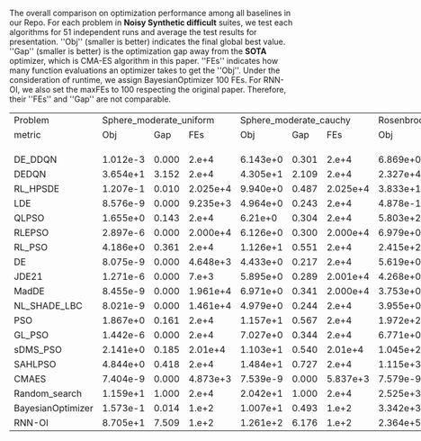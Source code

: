 The overall comparison on optimization performance among all baselines in our Repo. For each problem in **Noisy Synthetic difficult** suites, we test each algorithms for $51$ independent runs and average the test results for presentation. ''Obj'' (smaller is better) indicates the final global best value. ''Gap'' (smaller is better) is the optimization gap away from the **SOTA** optimizer, which is CMA-ES algorithm in this paper. ''FEs'' indicates how many function evaluations an optimizer takes to get the ''Obj''. Under the consideration of runtime, we assign BayesianOptimizer 100 FEs. For RNN-OI, we also set the maxFEs to 100 respecting the original paper. Therefore, their ''FEs'' and ''Gap'' are not comparable.
<body>
    <table style="width:3618pt"> <!--StartFragment--> 
 <colgroup>
  <col width="72" span="67" style="width:54pt"> 
 </colgroup>
 <tbody>
  <tr height="18"> 
   <td class="xl63">Problem</td> 
   <td colspan="3" class="xl63">Sphere_moderate_uniform</td> 
   <td colspan="3" class="xl63">Sphere_moderate_cauchy</td> 
   <td colspan="3" class="xl63">Rosenbrock_moderate_gauss</td> 
   <td colspan="3" class="xl63">Rosenbrock_moderate_cauchy</td> 
   <td colspan="3" class="xl63">Sphere_gauss</td> 
   <td colspan="3" class="xl63">Sphere_uniform</td> 
   <td colspan="3" class="xl63">Sphere_cauchy</td> 
   <td colspan="3" class="xl63">Rosenbrock_gauss</td> 
   <td colspan="3" class="xl63">Rosenbrock_uniform</td> 
   <td colspan="3" class="xl63">Rosenbrock_cauchy</td> 
   <td colspan="3" class="xl63">Step_Ellipsoidal_gauss</td> 
   <td colspan="3" class="xl63">Step_Ellipsoidal_uniform</td> 
   <td colspan="3" class="xl63">Ellipsoidal_cauchy</td> 
   <td colspan="3" class="xl63">Different_Powers_cauchy</td> 
   <td colspan="3" class="xl63">Schaffers_gauss</td> 
   <td colspan="3" class="xl63">Schaffers_uniform</td> 
   <td colspan="3" class="xl63">Schaffers_cauchy</td> 
   <td colspan="3" class="xl63">Composite_Grie_rosen_uniform</td> 
   <td colspan="3" class="xl63">Composite_Grie_rosen_cauchy</td> 
   <td colspan="3" class="xl63">Gallagher_101Peaks_gauss</td> 
   <td colspan="3" class="xl63">Gallagher_101Peaks_uniform</td> 
   <td colspan="3" class="xl63">Gallagher_101Peaks_cauchy</td> 
  </tr> 
  <tr height="18"> 
   <td class="xl63">metric</td> 
   <td class="xl63">Obj</td> 
   <td class="xl63">Gap</td> 
   <td class="xl63">FEs</td> 
   <td class="xl63">Obj</td> 
   <td class="xl63">Gap</td> 
   <td class="xl63">FEs</td> 
   <td class="xl63">Obj</td> 
   <td class="xl63">Gap</td> 
   <td class="xl63">FEs</td> 
   <td class="xl63">Obj</td> 
   <td class="xl63">Gap</td> 
   <td class="xl63">FEs</td> 
   <td class="xl63">Obj</td> 
   <td class="xl63">Gap</td> 
   <td class="xl63">FEs</td> 
   <td class="xl63">Obj</td> 
   <td class="xl63">Gap</td> 
   <td class="xl63">FEs</td> 
   <td class="xl63">Obj</td> 
   <td class="xl63">Gap</td> 
   <td class="xl63">FEs</td> 
   <td class="xl63">Obj</td> 
   <td class="xl63">Gap</td> 
   <td class="xl63">FEs</td> 
   <td class="xl63">Obj</td> 
   <td class="xl63">Gap</td> 
   <td class="xl63">FEs</td> 
   <td class="xl63">Obj</td> 
   <td class="xl63">Gap</td> 
   <td class="xl63">FEs</td> 
   <td class="xl63">Obj</td> 
   <td class="xl63">Gap</td> 
   <td class="xl63">FEs</td> 
   <td class="xl63">Obj</td> 
   <td class="xl63">Gap</td> 
   <td class="xl63">FEs</td> 
   <td class="xl63">Obj</td> 
   <td class="xl63">Gap</td> 
   <td class="xl63">FEs</td> 
   <td class="xl63">Obj</td> 
   <td class="xl63">Gap</td> 
   <td class="xl63">FEs</td> 
   <td class="xl63">Obj</td> 
   <td class="xl63">Gap</td> 
   <td class="xl63">FEs</td> 
   <td class="xl63">Obj</td> 
   <td class="xl63">Gap</td> 
   <td class="xl63">FEs</td> 
   <td class="xl63">Obj</td> 
   <td class="xl63">Gap</td> 
   <td class="xl63">FEs</td> 
   <td class="xl63">Obj</td> 
   <td class="xl63">Gap</td> 
   <td class="xl63">FEs</td> 
   <td class="xl63">Obj</td> 
   <td class="xl63">Gap</td> 
   <td class="xl63">FEs</td> 
   <td class="xl63">Obj</td> 
   <td class="xl63">Gap</td> 
   <td class="xl63">FEs</td> 
   <td class="xl63">Obj</td> 
   <td class="xl63">Gap</td> 
   <td class="xl63">FEs</td> 
   <td class="xl63">Obj</td> 
   <td class="xl63">Gap</td> 
   <td class="xl63">FEs</td> 
  </tr> 
  <tr height="18"> 
   <td class></td> 
   <td class></td> 
   <td class></td> 
   <td class></td> 
   <td class></td> 
   <td class></td> 
   <td class></td> 
   <td class></td> 
   <td class></td> 
   <td class></td> 
   <td class></td> 
   <td class></td> 
   <td class></td> 
   <td class></td> 
   <td class></td> 
   <td class></td> 
   <td class></td> 
   <td class></td> 
   <td class></td> 
   <td class></td> 
   <td class></td> 
   <td class></td> 
   <td class></td> 
   <td class></td> 
   <td class></td> 
   <td class></td> 
   <td class></td> 
   <td class></td> 
   <td class></td> 
   <td class></td> 
   <td class></td> 
   <td class></td> 
   <td class></td> 
   <td class></td> 
   <td class></td> 
   <td class></td> 
   <td class></td> 
   <td class></td> 
   <td class></td> 
   <td class></td> 
   <td class></td> 
   <td class></td> 
   <td class></td> 
   <td class></td> 
   <td class></td> 
   <td class></td> 
   <td class></td> 
   <td class></td> 
   <td class></td> 
   <td class></td> 
   <td class></td> 
   <td class></td> 
   <td class></td> 
   <td class></td> 
   <td class></td> 
   <td class></td> 
   <td class></td> 
   <td class></td> 
   <td class></td> 
   <td class></td> 
   <td class></td> 
   <td class></td> 
   <td class></td> 
   <td class></td> 
   <td class></td> 
   <td class></td> 
   <td class></td> 
  </tr> 
  <tr height="18"> 
   <td class="xl63">DE_DDQN</td> 
   <td class>1.012e-3</td> 
   <td class>0.000</td> 
   <td class>2.e+4</td> 
   <td class>6.143e+0</td> 
   <td class>0.301</td> 
   <td class>2.e+4</td> 
   <td class>6.869e+0</td> 
   <td class>0.003</td> 
   <td class>2.e+4</td> 
   <td class>1.735e+1</td> 
   <td class>0.008</td> 
   <td class>2.e+4</td> 
   <td class>2.552e-1</td> 
   <td class>-3.886</td> 
   <td class>2.e+4</td> 
   <td class>4.612e-2</td> 
   <td class>1.000</td> 
   <td class>2.e+4</td> 
   <td class>9.977e+1</td> 
   <td class>0.484</td> 
   <td class>2.e+4</td> 
   <td class>3.122e+0</td> 
   <td class>5.056</td> 
   <td class>2.e+4</td> 
   <td class>1.010e+1</td> 
   <td class>4.077</td> 
   <td class>2.e+4</td> 
   <td class>3.282e+2</td> 
   <td class>0.059</td> 
   <td class>2.e+4</td> 
   <td class>3.330e-1</td> 
   <td class>1.549</td> 
   <td class>2.e+4</td> 
   <td class>1.513e-1</td> 
   <td class>4.899</td> 
   <td class>2.e+4</td> 
   <td class>2.869e+2</td> 
   <td class>0.094</td> 
   <td class>2.e+4</td> 
   <td class>9.570e+1</td> 
   <td class>-0.482</td> 
   <td class>2.e+4</td> 
   <td class>3.072e-1</td> 
   <td class>0.913</td> 
   <td class>2.e+4</td> 
   <td class>1.112e-2</td> 
   <td class>1.017</td> 
   <td class>2.e+4</td> 
   <td class>9.973e+1</td> 
   <td class>100.908</td> 
   <td class>2.e+4</td> 
   <td class>2.204e-3</td> 
   <td class>0.969</td> 
   <td class>2.e+4</td> 
   <td class>8.968e+1</td> 
   <td class>1.109</td> 
   <td class>2.e+4</td> 
   <td class>1.505e+0</td> 
   <td class>1.509</td> 
   <td class>2.e+4</td> 
   <td class>3.685e-2</td> 
   <td class>0.575</td> 
   <td class>2.e+4</td> 
   <td class>1.280e+2</td> 
   <td class>0.259</td> 
   <td class>2.e+4</td> 
  </tr> 
  <tr height="18"> 
   <td class="xl63">DEDQN</td> 
   <td class>3.654e+1</td> 
   <td class>3.152</td> 
   <td class>2.e+4</td> 
   <td class>4.305e+1</td> 
   <td class>2.109</td> 
   <td class>2.e+4</td> 
   <td class>2.327e+4</td> 
   <td class>9.214</td> 
   <td class>2.e+4</td> 
   <td class>1.149e+4</td> 
   <td class>5.117</td> 
   <td class>2.e+4</td> 
   <td class>6.504e+0</td> 
   <td class>18.342</td> 
   <td class>2.e+4</td> 
   <td class>6.054e+0</td> 
   <td class>-72.863</td> 
   <td class>2.e+4</td> 
   <td class>1.023e+3</td> 
   <td class>4.964</td> 
   <td class>2.e+4</td> 
   <td class>4.768e+3</td> 
   <td class>-24.713</td> 
   <td class>2.e+4</td> 
   <td class>6.226e+3</td> 
   <td class>-518.167</td> 
   <td class>2.e+4</td> 
   <td class>1.607e+4</td> 
   <td class>4.890</td> 
   <td class>2.e+4</td> 
   <td class>2.876e+1</td> 
   <td class>-1.300</td> 
   <td class>2.e+4</td> 
   <td class>4.655e+1</td> 
   <td class>-899.354</td> 
   <td class>2.e+4</td> 
   <td class>9.653e+3</td> 
   <td class>3.158</td> 
   <td class>2.e+4</td> 
   <td class>1.003e+3</td> 
   <td class>15.079</td> 
   <td class>2.e+4</td> 
   <td class>1.328e+0</td> 
   <td class>5.706</td> 
   <td class>2.e+4</td> 
   <td class>1.249e+0</td> 
   <td class>-28.503</td> 
   <td class>2.e+4</td> 
   <td class>9.892e+2</td> 
   <td class>-3634.292</td> 
   <td class>2.e+4</td> 
   <td class>2.116e-1</td> 
   <td class>-60.811</td> 
   <td class>2.e+4</td> 
   <td class>9.731e+2</td> 
   <td class>-27.621</td> 
   <td class>2.e+4</td> 
   <td class>5.254e+0</td> 
   <td class>50.020</td> 
   <td class>2.e+4</td> 
   <td class>3.999e+0</td> 
   <td class>-324.894</td> 
   <td class>2.e+4</td> 
   <td class>1.014e+3</td> 
   <td class>17.610</td> 
   <td class>2.e+4</td> 
  </tr> 
  <tr height="18"> 
   <td class="xl63">RL_HPSDE</td> 
   <td class>1.207e-1</td> 
   <td class>0.010</td> 
   <td class>2.025e+4</td> 
   <td class>9.940e+0</td> 
   <td class>0.487</td> 
   <td class>2.025e+4</td> 
   <td class>3.833e+1</td> 
   <td class>0.015</td> 
   <td class>2.025e+4</td> 
   <td class>4.975e+1</td> 
   <td class>0.022</td> 
   <td class>2.025e+4</td> 
   <td class>1.365e+0</td> 
   <td class>0.061</td> 
   <td class>2.025e+4</td> 
   <td class>1.518e-1</td> 
   <td class>-0.299</td> 
   <td class>2.025e+4</td> 
   <td class>4.922e+2</td> 
   <td class>2.388</td> 
   <td class>2.025e+4</td> 
   <td class>1.174e+2</td> 
   <td class>4.343</td> 
   <td class>2.025e+4</td> 
   <td class>1.151e+2</td> 
   <td class>-4.741</td> 
   <td class>2.025e+4</td> 
   <td class>1.019e+3</td> 
   <td class>0.271</td> 
   <td class>2.025e+4</td> 
   <td class>4.992e+0</td> 
   <td class>1.082</td> 
   <td class>2.025e+4</td> 
   <td class>8.565e-1</td> 
   <td class>-8.847</td> 
   <td class>2.025e+4</td> 
   <td class>1.071e+3</td> 
   <td class>0.350</td> 
   <td class>2.025e+4</td> 
   <td class>4.705e+2</td> 
   <td class>5.949</td> 
   <td class>2.025e+4</td> 
   <td class>4.278e-1</td> 
   <td class>1.479</td> 
   <td class>2.025e+4</td> 
   <td class>3.897e-2</td> 
   <td class>0.353</td> 
   <td class>2.025e+4</td> 
   <td class>4.923e+2</td> 
   <td class>-1547.636</td> 
   <td class>2.025e+4</td> 
   <td class>8.676e-3</td> 
   <td class>-0.940</td> 
   <td class>2.025e+4</td> 
   <td class>4.141e+2</td> 
   <td class>-9.441</td> 
   <td class>2.025e+4</td> 
   <td class>1.986e+0</td> 
   <td class>7.740</td> 
   <td class>2.025e+4</td> 
   <td class>9.978e-2</td> 
   <td class>-4.594</td> 
   <td class>2.025e+4</td> 
   <td class>5.048e+2</td> 
   <td class>7.639</td> 
   <td class>2.025e+4</td> 
  </tr> 
  <tr height="18"> 
   <td class="xl63">LDE</td> 
   <td class>8.576e-9</td> 
   <td class>0.000</td> 
   <td class>9.235e+3</td> 
   <td class>4.964e+0</td> 
   <td class>0.243</td> 
   <td class>2.e+4</td> 
   <td class>4.878e-1</td> 
   <td class>0.000</td> 
   <td class>2.e+4</td> 
   <td class>1.345e+1</td> 
   <td class>0.006</td> 
   <td class>2.e+4</td> 
   <td class>2.111e-1</td> 
   <td class>-4.043</td> 
   <td class>2.e+4</td> 
   <td class>3.569e-2</td> 
   <td class>1.129</td> 
   <td class>2.e+4</td> 
   <td class>1.049e+2</td> 
   <td class>0.509</td> 
   <td class>2.e+4</td> 
   <td class>2.905e+0</td> 
   <td class>5.058</td> 
   <td class>2.e+4</td> 
   <td class>8.589e+0</td> 
   <td class>4.204</td> 
   <td class>2.e+4</td> 
   <td class>1.765e+2</td> 
   <td class>0.012</td> 
   <td class>2.e+4</td> 
   <td class>9.18e-1</td> 
   <td class>1.491</td> 
   <td class>2.e+4</td> 
   <td class>2.047e-1</td> 
   <td class>3.857</td> 
   <td class>2.e+4</td> 
   <td class>3.477e+2</td> 
   <td class>0.114</td> 
   <td class>2.e+4</td> 
   <td class>1.028e+2</td> 
   <td class>-0.360</td> 
   <td class>2.e+4</td> 
   <td class>2.116e-1</td> 
   <td class>0.464</td> 
   <td class>2.e+4</td> 
   <td class>8.309e-3</td> 
   <td class>1.084</td> 
   <td class>2.e+4</td> 
   <td class>1.048e+2</td> 
   <td class>79.759</td> 
   <td class>2.e+4</td> 
   <td class>1.131e-3</td> 
   <td class>1.285</td> 
   <td class>2.e+4</td> 
   <td class>9.864e+1</td> 
   <td class>0.818</td> 
   <td class>2.e+4</td> 
   <td class>8.685e-1</td> 
   <td class>-6.726</td> 
   <td class>2.e+4</td> 
   <td class>3.297e-2</td> 
   <td class>0.893</td> 
   <td class>2.e+4</td> 
   <td class>1.428e+2</td> 
   <td class>0.548</td> 
   <td class>2.e+4</td> 
  </tr> 
  <tr height="18"> 
   <td class="xl63">QLPSO</td> 
   <td class>1.655e+0</td> 
   <td class>0.143</td> 
   <td class>2.e+4</td> 
   <td class>6.21e+0</td> 
   <td class>0.304</td> 
   <td class>2.e+4</td> 
   <td class>5.803e+2</td> 
   <td class>0.230</td> 
   <td class>2.e+4</td> 
   <td class>3.454e+1</td> 
   <td class>0.015</td> 
   <td class>2.e+4</td> 
   <td class>1.233e+0</td> 
   <td class>-0.407</td> 
   <td class>2.e+4</td> 
   <td class>7.571e-2</td> 
   <td class>0.637</td> 
   <td class>2.e+4</td> 
   <td class>1.349e+2</td> 
   <td class>0.655</td> 
   <td class>2.e+4</td> 
   <td class>8.186e+1</td> 
   <td class>4.565</td> 
   <td class>2.e+4</td> 
   <td class>3.839e+1</td> 
   <td class>1.700</td> 
   <td class>2.e+4</td> 
   <td class>4.288e+2</td> 
   <td class>0.090</td> 
   <td class>2.e+4</td> 
   <td class>3.63e+0</td> 
   <td class>1.219</td> 
   <td class>2.e+4</td> 
   <td class>1.988e-1</td> 
   <td class>3.972</td> 
   <td class>2.e+4</td> 
   <td class>9.477e+2</td> 
   <td class>0.310</td> 
   <td class>2.e+4</td> 
   <td class>1.333e+2</td> 
   <td class>0.162</td> 
   <td class>2.e+4</td> 
   <td class>3.133e-1</td> 
   <td class>0.941</td> 
   <td class>2.e+4</td> 
   <td class>1.138e-2</td> 
   <td class>1.011</td> 
   <td class>2.e+4</td> 
   <td class>1.345e+2</td> 
   <td class>-44.954</td> 
   <td class>2.e+4</td> 
   <td class>4.298e-3</td> 
   <td class>0.351</td> 
   <td class>2.e+4</td> 
   <td class>1.332e+2</td> 
   <td class>-0.307</td> 
   <td class>2.e+4</td> 
   <td class>1.576e+0</td> 
   <td class>2.426</td> 
   <td class>2.e+4</td> 
   <td class>3.83e-2</td> 
   <td class>0.456</td> 
   <td class>2.e+4</td> 
   <td class>1.423e+2</td> 
   <td class>0.539</td> 
   <td class>2.e+4</td> 
  </tr> 
  <tr height="18"> 
   <td class="xl63">RLEPSO</td> 
   <td class>2.897e-6</td> 
   <td class>0.000</td> 
   <td class>2.000e+4</td> 
   <td class>6.126e+0</td> 
   <td class>0.300</td> 
   <td class>2.000e+4</td> 
   <td class>6.979e+0</td> 
   <td class>0.003</td> 
   <td class>2.000e+4</td> 
   <td class>2.983e+1</td> 
   <td class>0.013</td> 
   <td class>2.000e+4</td> 
   <td class>3.545e-1</td> 
   <td class>-3.533</td> 
   <td class>2.000e+4</td> 
   <td class>4.286e-2</td> 
   <td class>1.040</td> 
   <td class>2.000e+4</td> 
   <td class>1.55e+2</td> 
   <td class>0.752</td> 
   <td class>2.000e+4</td> 
   <td class>5.059e+0</td> 
   <td class>5.044</td> 
   <td class>2.000e+4</td> 
   <td class>7.043e+0</td> 
   <td class>4.334</td> 
   <td class>2.000e+4</td> 
   <td class>3.512e+2</td> 
   <td class>0.066</td> 
   <td class>2.000e+4</td> 
   <td class>9.465e-1</td> 
   <td class>1.488</td> 
   <td class>2.000e+4</td> 
   <td class>2.473e-1</td> 
   <td class>3.027</td> 
   <td class>2.000e+4</td> 
   <td class>6.692e+2</td> 
   <td class>0.219</td> 
   <td class>2.001e+4</td> 
   <td class>9.967e+1</td> 
   <td class>-0.414</td> 
   <td class>2.000e+4</td> 
   <td class>1.963e-1</td> 
   <td class>0.392</td> 
   <td class>2.000e+4</td> 
   <td class>1.066e-2</td> 
   <td class>1.028</td> 
   <td class>2.000e+4</td> 
   <td class>1.129e+2</td> 
   <td class>45.741</td> 
   <td class>2.000e+4</td> 
   <td class>1.252e-3</td> 
   <td class>1.250</td> 
   <td class>2.000e+4</td> 
   <td class>1.412e+2</td> 
   <td class>-0.565</td> 
   <td class>2.000e+4</td> 
   <td class>9.276e-1</td> 
   <td class>-5.961</td> 
   <td class>2.000e+4</td> 
   <td class>4.267e-2</td> 
   <td class>0.097</td> 
   <td class>2.000e+4</td> 
   <td class>1.302e+2</td> 
   <td class>0.302</td> 
   <td class>2.000e+4</td> 
  </tr> 
  <tr height="18"> 
   <td class="xl63">RL_PSO</td> 
   <td class>4.186e+0</td> 
   <td class>0.361</td> 
   <td class>2.e+4</td> 
   <td class>1.126e+1</td> 
   <td class>0.551</td> 
   <td class>2.e+4</td> 
   <td class>2.415e+2</td> 
   <td class>0.096</td> 
   <td class>2.e+4</td> 
   <td class>1.567e+2</td> 
   <td class>0.070</td> 
   <td class>2.e+4</td> 
   <td class>7.065e-1</td> 
   <td class>-2.281</td> 
   <td class>2.e+4</td> 
   <td class>3.247e-2</td> 
   <td class>1.168</td> 
   <td class>2.e+4</td> 
   <td class>1.174e+2</td> 
   <td class>0.570</td> 
   <td class>2.e+4</td> 
   <td class>3.252e+1</td> 
   <td class>4.873</td> 
   <td class>2.e+4</td> 
   <td class>1.182e+1</td> 
   <td class>3.932</td> 
   <td class>2.e+4</td> 
   <td class>7.958e+2</td> 
   <td class>0.202</td> 
   <td class>2.e+4</td> 
   <td class>1.694e+0</td> 
   <td class>1.413</td> 
   <td class>2.e+4</td> 
   <td class>2.599e-1</td> 
   <td class>2.782</td> 
   <td class>2.e+4</td> 
   <td class>1.593e+3</td> 
   <td class>0.521</td> 
   <td class>2.e+4</td> 
   <td class>1.063e+2</td> 
   <td class>-0.301</td> 
   <td class>2.e+4</td> 
   <td class>2.073e-1</td> 
   <td class>0.444</td> 
   <td class>2.e+4</td> 
   <td class>8.309e-3</td> 
   <td class>1.084</td> 
   <td class>2.e+4</td> 
   <td class>1.014e+2</td> 
   <td class>94.031</td> 
   <td class>2.e+4</td> 
   <td class>8.889e-4</td> 
   <td class>1.357</td> 
   <td class>2.e+4</td> 
   <td class>9.047e+1</td> 
   <td class>1.083</td> 
   <td class>2.e+4</td> 
   <td class>1.112e+0</td> 
   <td class>-3.572</td> 
   <td class>2.e+4</td> 
   <td class>3.457e-2</td> 
   <td class>0.762</td> 
   <td class>2.e+4</td> 
   <td class>1.461e+2</td> 
   <td class>0.614</td> 
   <td class>2.e+4</td> 
  </tr> 
  <tr height="18"> 
   <td class="xl63">DE</td> 
   <td class>8.075e-9</td> 
   <td class>0.000</td> 
   <td class>4.648e+3</td> 
   <td class>4.433e+0</td> 
   <td class>0.217</td> 
   <td class>2.e+4</td> 
   <td class>5.619e+0</td> 
   <td class>0.002</td> 
   <td class>2.e+4</td> 
   <td class>9.908e+0</td> 
   <td class>0.004</td> 
   <td class>2.e+4</td> 
   <td class>9.673e-3</td> 
   <td class>-4.759</td> 
   <td class>2.e+4</td> 
   <td class>2.924e-2</td> 
   <td class>1.208</td> 
   <td class>2.e+4</td> 
   <td class>1.205e+2</td> 
   <td class>0.585</td> 
   <td class>2.e+4</td> 
   <td class>1.056e+0</td> 
   <td class>5.069</td> 
   <td class>2.e+4</td> 
   <td class>3.584e+0</td> 
   <td class>4.624</td> 
   <td class>2.e+4</td> 
   <td class>1.339e+2</td> 
   <td class>-0.001</td> 
   <td class>2.e+4</td> 
   <td class>7.734e-1</td> 
   <td class>1.505</td> 
   <td class>2.e+4</td> 
   <td class>1.514e-1</td> 
   <td class>4.896</td> 
   <td class>2.e+4</td> 
   <td class>6.570e+2</td> 
   <td class>0.215</td> 
   <td class>2.e+4</td> 
   <td class>1.232e+2</td> 
   <td class>-0.011</td> 
   <td class>2.e+4</td> 
   <td class>2.177e-1</td> 
   <td class>0.493</td> 
   <td class>2.e+4</td> 
   <td class>8.21e-3</td> 
   <td class>1.086</td> 
   <td class>2.e+4</td> 
   <td class>1.238e+2</td> 
   <td class>-0.290</td> 
   <td class>2.e+4</td> 
   <td class>1.609e-3</td> 
   <td class>1.144</td> 
   <td class>2.e+4</td> 
   <td class>1.191e+2</td> 
   <td class>0.151</td> 
   <td class>2.e+4</td> 
   <td class>1.366e+0</td> 
   <td class>-0.288</td> 
   <td class>2.e+4</td> 
   <td class>3.095e-2</td> 
   <td class>1.060</td> 
   <td class>2.e+4</td> 
   <td class>1.443e+2</td> 
   <td class>0.578</td> 
   <td class>2.e+4</td> 
  </tr> 
  <tr height="18"> 
   <td class="xl63">JDE21</td> 
   <td class>1.271e-6</td> 
   <td class>0.000</td> 
   <td class>7.e+3</td> 
   <td class>5.895e+0</td> 
   <td class>0.289</td> 
   <td class>2.001e+4</td> 
   <td class>4.268e+0</td> 
   <td class>0.002</td> 
   <td class>2.001e+4</td> 
   <td class>1.168e+1</td> 
   <td class>0.005</td> 
   <td class>2.001e+4</td> 
   <td class>2.039e-1</td> 
   <td class>-4.069</td> 
   <td class>2.001e+4</td> 
   <td class>4.508e-2</td> 
   <td class>1.013</td> 
   <td class>2.001e+4</td> 
   <td class>1.21e+2</td> 
   <td class>0.587</td> 
   <td class>2.001e+4</td> 
   <td class>8.249e+0</td> 
   <td class>5.024</td> 
   <td class>2.001e+4</td> 
   <td class>1.85e+1</td> 
   <td class>3.372</td> 
   <td class>2.001e+4</td> 
   <td class>3.239e+2</td> 
   <td class>0.058</td> 
   <td class>2.001e+4</td> 
   <td class>1.184e+0</td> 
   <td class>1.464</td> 
   <td class>2.001e+4</td> 
   <td class>2.410e-1</td> 
   <td class>3.150</td> 
   <td class>2.001e+4</td> 
   <td class>4.978e+2</td> 
   <td class>0.163</td> 
   <td class>2.001e+4</td> 
   <td class>1.258e+2</td> 
   <td class>0.034</td> 
   <td class>2.001e+4</td> 
   <td class>2.222e-1</td> 
   <td class>0.514</td> 
   <td class>2.001e+4</td> 
   <td class>1.174e-2</td> 
   <td class>1.002</td> 
   <td class>2.001e+4</td> 
   <td class>1.113e+2</td> 
   <td class>52.377</td> 
   <td class>2.001e+4</td> 
   <td class>1.706e-3</td> 
   <td class>1.116</td> 
   <td class>2.001e+4</td> 
   <td class>9.464e+1</td> 
   <td class>0.948</td> 
   <td class>2.001e+4</td> 
   <td class>1.187e+0</td> 
   <td class>-2.601</td> 
   <td class>2.001e+4</td> 
   <td class>3.3e-2</td> 
   <td class>0.891</td> 
   <td class>2.001e+4</td> 
   <td class>1.433e+2</td> 
   <td class>0.557</td> 
   <td class>2.001e+4</td> 
  </tr> 
  <tr height="18"> 
   <td class="xl63">MadDE</td> 
   <td class>8.455e-9</td> 
   <td class>0.000</td> 
   <td class>1.961e+4</td> 
   <td class>6.971e+0</td> 
   <td class>0.341</td> 
   <td class>2.000e+4</td> 
   <td class>3.753e+0</td> 
   <td class>0.001</td> 
   <td class>2.000e+4</td> 
   <td class>1.442e+1</td> 
   <td class>0.006</td> 
   <td class>2.000e+4</td> 
   <td class>3.96e-1</td> 
   <td class>-3.385</td> 
   <td class>2.000e+4</td> 
   <td class>4.43e-2</td> 
   <td class>1.023</td> 
   <td class>2.000e+4</td> 
   <td class>9.109e+1</td> 
   <td class>0.442</td> 
   <td class>2.000e+4</td> 
   <td class>8.689e+0</td> 
   <td class>5.022</td> 
   <td class>2.000e+4</td> 
   <td class>8.613e+0</td> 
   <td class>4.202</td> 
   <td class>2.000e+4</td> 
   <td class>2.618e+2</td> 
   <td class>0.039</td> 
   <td class>2.000e+4</td> 
   <td class>1.122e+0</td> 
   <td class>1.470</td> 
   <td class>2.000e+4</td> 
   <td class>2.27e-1</td> 
   <td class>3.423</td> 
   <td class>2.000e+4</td> 
   <td class>8.544e+2</td> 
   <td class>0.280</td> 
   <td class>2.000e+4</td> 
   <td class>1.299e+2</td> 
   <td class>0.105</td> 
   <td class>2.000e+4</td> 
   <td class>2.11e-1</td> 
   <td class>0.461</td> 
   <td class>2.000e+4</td> 
   <td class>1.061e-2</td> 
   <td class>1.029</td> 
   <td class>2.000e+4</td> 
   <td class>7.557e+1</td> 
   <td class>202.380</td> 
   <td class>2.000e+4</td> 
   <td class>1.165e-3</td> 
   <td class>1.275</td> 
   <td class>2.000e+4</td> 
   <td class>9.615e+1</td> 
   <td class>0.899</td> 
   <td class>2.000e+4</td> 
   <td class>7.307e-1</td> 
   <td class>-8.510</td> 
   <td class>2.000e+4</td> 
   <td class>4.722e-2</td> 
   <td class>-0.277</td> 
   <td class>2.000e+4</td> 
   <td class>1.607e+2</td> 
   <td class>0.900</td> 
   <td class>2.000e+4</td> 
  </tr> 
  <tr height="18"> 
   <td class="xl63">NL_SHADE_LBC</td> 
   <td class>8.021e-9</td> 
   <td class>0.000</td> 
   <td class>1.461e+4</td> 
   <td class>4.979e+0</td> 
   <td class>0.244</td> 
   <td class>2.e+4</td> 
   <td class>3.955e+0</td> 
   <td class>0.002</td> 
   <td class>2.e+4</td> 
   <td class>1.201e+1</td> 
   <td class>0.005</td> 
   <td class>2.e+4</td> 
   <td class>9.221e-2</td> 
   <td class>-4.466</td> 
   <td class>2.e+4</td> 
   <td class>3.307e-2</td> 
   <td class>1.161</td> 
   <td class>2.e+4</td> 
   <td class>1.274e+2</td> 
   <td class>0.618</td> 
   <td class>2.e+4</td> 
   <td class>1.936e+0</td> 
   <td class>5.064</td> 
   <td class>2.e+4</td> 
   <td class>8.72e+0</td> 
   <td class>4.193</td> 
   <td class>2.e+4</td> 
   <td class>2.359e+2</td> 
   <td class>0.031</td> 
   <td class>2.e+4</td> 
   <td class>5.935e-1</td> 
   <td class>1.523</td> 
   <td class>2.e+4</td> 
   <td class>1.911e-1</td> 
   <td class>4.123</td> 
   <td class>2.e+4</td> 
   <td class>5.628e+2</td> 
   <td class>0.184</td> 
   <td class>2.e+4</td> 
   <td class>1.342e+2</td> 
   <td class>0.179</td> 
   <td class>2.e+4</td> 
   <td class>2.116e-1</td> 
   <td class>0.464</td> 
   <td class>2.e+4</td> 
   <td class>1.018e-2</td> 
   <td class>1.039</td> 
   <td class>2.e+4</td> 
   <td class>1.796e+2</td> 
   <td class>-234.292</td> 
   <td class>2.e+4</td> 
   <td class>1.633e-3</td> 
   <td class>1.137</td> 
   <td class>2.e+4</td> 
   <td class>9.516e+1</td> 
   <td class>0.931</td> 
   <td class>2.e+4</td> 
   <td class>1.062e+0</td> 
   <td class>-4.219</td> 
   <td class>2.e+4</td> 
   <td class>3.87e-2</td> 
   <td class>0.423</td> 
   <td class>2.e+4</td> 
   <td class>1.692e+2</td> 
   <td class>1.065</td> 
   <td class>2.e+4</td> 
  </tr> 
  <tr height="18"> 
   <td class="xl63">PSO</td> 
   <td class>1.867e+0</td> 
   <td class>0.161</td> 
   <td class>2.e+4</td> 
   <td class>1.157e+1</td> 
   <td class>0.567</td> 
   <td class>2.e+4</td> 
   <td class>1.972e+2</td> 
   <td class>0.078</td> 
   <td class>2.e+4</td> 
   <td class>1.775e+2</td> 
   <td class>0.079</td> 
   <td class>2.e+4</td> 
   <td class>5.818e-1</td> 
   <td class>-2.724</td> 
   <td class>2.e+4</td> 
   <td class>5.66e-2</td> 
   <td class>0.872</td> 
   <td class>2.e+4</td> 
   <td class>1.75e+2</td> 
   <td class>0.849</td> 
   <td class>2.e+4</td> 
   <td class>6.873e+1</td> 
   <td class>4.647</td> 
   <td class>2.e+4</td> 
   <td class>2.851e+1</td> 
   <td class>2.530</td> 
   <td class>2.e+4</td> 
   <td class>1.171e+3</td> 
   <td class>0.318</td> 
   <td class>2.e+4</td> 
   <td class>2.249e+0</td> 
   <td class>1.357</td> 
   <td class>2.e+4</td> 
   <td class>3.76e-1</td> 
   <td class>0.520</td> 
   <td class>2.e+4</td> 
   <td class>1.399e+3</td> 
   <td class>0.458</td> 
   <td class>2.e+4</td> 
   <td class>1.650e+2</td> 
   <td class>0.708</td> 
   <td class>2.e+4</td> 
   <td class>2.347e-1</td> 
   <td class>0.573</td> 
   <td class>2.e+4</td> 
   <td class>1.143e-2</td> 
   <td class>1.010</td> 
   <td class>2.e+4</td> 
   <td class>1.540e+2</td> 
   <td class>-127.021</td> 
   <td class>2.e+4</td> 
   <td class>2.456e-3</td> 
   <td class>0.895</td> 
   <td class>2.e+4</td> 
   <td class>1.434e+2</td> 
   <td class>-0.636</td> 
   <td class>2.e+4</td> 
   <td class>1.189e+0</td> 
   <td class>-2.578</td> 
   <td class>2.e+4</td> 
   <td class>4.195e-2</td> 
   <td class>0.156</td> 
   <td class>2.e+4</td> 
   <td class>2.026e+2</td> 
   <td class>1.720</td> 
   <td class>2.e+4</td> 
  </tr> 
  <tr height="18"> 
   <td class="xl63">GL_PSO</td> 
   <td class>1.442e-6</td> 
   <td class>0.000</td> 
   <td class>2.e+4</td> 
   <td class>7.027e+0</td> 
   <td class>0.344</td> 
   <td class>2.e+4</td> 
   <td class>6.771e+0</td> 
   <td class>0.003</td> 
   <td class>2.e+4</td> 
   <td class>1.477e+1</td> 
   <td class>0.006</td> 
   <td class>2.e+4</td> 
   <td class>1.855e-2</td> 
   <td class>-4.728</td> 
   <td class>2.e+4</td> 
   <td class>4.593e-2</td> 
   <td class>1.003</td> 
   <td class>2.e+4</td> 
   <td class>3.025e+2</td> 
   <td class>1.468</td> 
   <td class>2.e+4</td> 
   <td class>2.488e+0</td> 
   <td class>5.060</td> 
   <td class>2.e+4</td> 
   <td class>2.825e+0</td> 
   <td class>4.688</td> 
   <td class>2.e+4</td> 
   <td class>4.207e+2</td> 
   <td class>0.087</td> 
   <td class>2.e+4</td> 
   <td class>6.562e-1</td> 
   <td class>1.517</td> 
   <td class>2.e+4</td> 
   <td class>1.977e-1</td> 
   <td class>3.995</td> 
   <td class>2.e+4</td> 
   <td class>6.96e+2</td> 
   <td class>0.228</td> 
   <td class>2.e+4</td> 
   <td class>2.425e+2</td> 
   <td class>2.036</td> 
   <td class>2.e+4</td> 
   <td class>1.654e-1</td> 
   <td class>0.247</td> 
   <td class>2.e+4</td> 
   <td class>1.514e-2</td> 
   <td class>0.921</td> 
   <td class>2.e+4</td> 
   <td class>2.795e+2</td> 
   <td class>-653.870</td> 
   <td class>2.e+4</td> 
   <td class>1.841e-3</td> 
   <td class>1.076</td> 
   <td class>2.e+4</td> 
   <td class>2.905e+2</td> 
   <td class>-5.423</td> 
   <td class>2.e+4</td> 
   <td class>3.300e-1</td> 
   <td class>-13.694</td> 
   <td class>2.e+4</td> 
   <td class>7.368e-2</td> 
   <td class>-2.451</td> 
   <td class>2.e+4</td> 
   <td class>2.81e+2</td> 
   <td class>3.254</td> 
   <td class>2.e+4</td> 
  </tr> 
  <tr height="18"> 
   <td class="xl63">sDMS_PSO</td> 
   <td class>2.141e+0</td> 
   <td class>0.185</td> 
   <td class>2.01e+4</td> 
   <td class>1.103e+1</td> 
   <td class>0.540</td> 
   <td class>2.01e+4</td> 
   <td class>1.045e+2</td> 
   <td class>0.041</td> 
   <td class>2.01e+4</td> 
   <td class>1.181e+2</td> 
   <td class>0.052</td> 
   <td class>2.01e+4</td> 
   <td class>6.806e-1</td> 
   <td class>-2.373</td> 
   <td class>2.01e+4</td> 
   <td class>3.450e-2</td> 
   <td class>1.143</td> 
   <td class>2.01e+4</td> 
   <td class>1.166e+2</td> 
   <td class>0.566</td> 
   <td class>2.01e+4</td> 
   <td class>5.397e+1</td> 
   <td class>4.739</td> 
   <td class>2.01e+4</td> 
   <td class>1.111e+1</td> 
   <td class>3.992</td> 
   <td class>2.01e+4</td> 
   <td class>9.28e+2</td> 
   <td class>0.243</td> 
   <td class>2.01e+4</td> 
   <td class>1.686e+0</td> 
   <td class>1.414</td> 
   <td class>2.01e+4</td> 
   <td class>2.489e-1</td> 
   <td class>2.997</td> 
   <td class>2.01e+4</td> 
   <td class>1.217e+3</td> 
   <td class>0.398</td> 
   <td class>2.01e+4</td> 
   <td class>1.143e+2</td> 
   <td class>-0.162</td> 
   <td class>2.01e+4</td> 
   <td class>1.705e-1</td> 
   <td class>0.271</td> 
   <td class>2.01e+4</td> 
   <td class>8.49e-3</td> 
   <td class>1.080</td> 
   <td class>2.01e+4</td> 
   <td class>7.305e+1</td> 
   <td class>212.954</td> 
   <td class>2.01e+4</td> 
   <td class>8.262e-4</td> 
   <td class>1.375</td> 
   <td class>2.01e+4</td> 
   <td class>6.362e+1</td> 
   <td class>1.957</td> 
   <td class>2.01e+4</td> 
   <td class>9.589e-1</td> 
   <td class>-5.556</td> 
   <td class>2.01e+4</td> 
   <td class>3.191e-2</td> 
   <td class>0.980</td> 
   <td class>2.01e+4</td> 
   <td class>1.084e+2</td> 
   <td class>-0.125</td> 
   <td class>2.01e+4</td> 
  </tr> 
  <tr height="18"> 
   <td class="xl63">SAHLPSO</td> 
   <td class>4.844e+0</td> 
   <td class>0.418</td> 
   <td class>2.e+4</td> 
   <td class>1.484e+1</td> 
   <td class>0.727</td> 
   <td class>2.e+4</td> 
   <td class>1.115e+3</td> 
   <td class>0.441</td> 
   <td class>2.e+4</td> 
   <td class>8.871e+2</td> 
   <td class>0.395</td> 
   <td class>2.e+4</td> 
   <td class>1.130e+0</td> 
   <td class>-0.772</td> 
   <td class>2.e+4</td> 
   <td class>4.485e-2</td> 
   <td class>1.016</td> 
   <td class>2.e+4</td> 
   <td class>1.748e+2</td> 
   <td class>0.848</td> 
   <td class>2.e+4</td> 
   <td class>3.04e+2</td> 
   <td class>3.177</td> 
   <td class>2.e+4</td> 
   <td class>3.639e+1</td> 
   <td class>1.868</td> 
   <td class>2.e+4</td> 
   <td class>1.689e+3</td> 
   <td class>0.477</td> 
   <td class>2.e+4</td> 
   <td class>4.262e+0</td> 
   <td class>1.156</td> 
   <td class>2.e+4</td> 
   <td class>3.618e-1</td> 
   <td class>0.795</td> 
   <td class>2.e+4</td> 
   <td class>2.749e+3</td> 
   <td class>0.899</td> 
   <td class>2.e+4</td> 
   <td class>1.607e+2</td> 
   <td class>0.634</td> 
   <td class>2.e+4</td> 
   <td class>2.432e-1</td> 
   <td class>0.612</td> 
   <td class>2.e+4</td> 
   <td class>8.265e-3</td> 
   <td class>1.085</td> 
   <td class>2.e+4</td> 
   <td class>1.108e+2</td> 
   <td class>54.625</td> 
   <td class>2.e+4</td> 
   <td class>1.711e-3</td> 
   <td class>1.114</td> 
   <td class>2.e+4</td> 
   <td class>1.053e+2</td> 
   <td class>0.600</td> 
   <td class>2.e+4</td> 
   <td class>1.341e+0</td> 
   <td class>-0.616</td> 
   <td class>2.e+4</td> 
   <td class>4.322e-2</td> 
   <td class>0.052</td> 
   <td class>2.e+4</td> 
   <td class>1.903e+2</td> 
   <td class>1.478</td> 
   <td class>2.e+4</td> 
  </tr> 
  <tr height="18"> 
   <td class="xl63">CMAES</td> 
   <td class>7.404e-9</td> 
   <td class>0.000</td> 
   <td class>4.873e+3</td> 
   <td class>7.539e-9</td> 
   <td class>0.000</td> 
   <td class>5.837e+3</td> 
   <td class>7.579e-9</td> 
   <td class>0.000</td> 
   <td class>1.402e+4</td> 
   <td class>4.81e-1</td> 
   <td class>0.000</td> 
   <td class>1.513e+4</td> 
   <td class>1.348e+0</td> 
   <td class>0.000</td> 
   <td class>1.711e+4</td> 
   <td class>1.275e-1</td> 
   <td class>-0.000</td> 
   <td class>2.e+4</td> 
   <td class>7.640e-9</td> 
   <td class>0.000</td> 
   <td class>1.176e+4</td> 
   <td class>8.124e+2</td> 
   <td class>-0.000</td> 
   <td class>2.e+4</td> 
   <td class>5.863e+1</td> 
   <td class>-0.000</td> 
   <td class>2.e+4</td> 
   <td class>1.363e+2</td> 
   <td class>0.000</td> 
   <td class>2.e+4</td> 
   <td class>1.579e+1</td> 
   <td class>-0.000</td> 
   <td class>1.935e+4</td> 
   <td class>4.026e-1</td> 
   <td class>-0.000</td> 
   <td class>2.e+4</td> 
   <td class>7.531e-9</td> 
   <td class>0.000</td> 
   <td class>1.417e+4</td> 
   <td class>1.238e+2</td> 
   <td class>0.000</td> 
   <td class>2.e+4</td> 
   <td class>1.128e-1</td> 
   <td class>0.000</td> 
   <td class>2.e+4</td> 
   <td class>5.376e-2</td> 
   <td class>-0.000</td> 
   <td class>2.e+4</td> 
   <td class>1.238e+2</td> 
   <td class>-0.000</td> 
   <td class>2.e+4</td> 
   <td class>5.488e-3</td> 
   <td class>-0.000</td> 
   <td class>2.e+4</td> 
   <td class>1.238e+2</td> 
   <td class>-0.000</td> 
   <td class>2.e+4</td> 
   <td class>1.388e+0</td> 
   <td class>0.000</td> 
   <td class>2.e+4</td> 
   <td class>4.385e-2</td> 
   <td class>-0.000</td> 
   <td class>2.e+4</td> 
   <td class>1.148e+2</td> 
   <td class>0.000</td> 
   <td class>1.737e+4</td> 
  </tr> 
  <tr height="18"> 
   <td class="xl63">Random_search</td> 
   <td class>1.159e+1</td> 
   <td class>1.000</td> 
   <td class>2.e+4</td> 
   <td class>2.042e+1</td> 
   <td class>1.000</td> 
   <td class>2.e+4</td> 
   <td class>2.525e+3</td> 
   <td class>1.000</td> 
   <td class>2.e+4</td> 
   <td class>2.246e+3</td> 
   <td class>1.000</td> 
   <td class>2.e+4</td> 
   <td class>1.629e+0</td> 
   <td class>1.000</td> 
   <td class>2.e+4</td> 
   <td class>4.615e-2</td> 
   <td class>1.000</td> 
   <td class>2.e+4</td> 
   <td class>2.061e+2</td> 
   <td class>1.000</td> 
   <td class>2.e+4</td> 
   <td class>6.524e+2</td> 
   <td class>1.000</td> 
   <td class>2.e+4</td> 
   <td class>4.673e+1</td> 
   <td class>1.000</td> 
   <td class>2.e+4</td> 
   <td class>3.395e+3</td> 
   <td class>1.000</td> 
   <td class>2.e+4</td> 
   <td class>5.815e+0</td> 
   <td class>1.000</td> 
   <td class>2.e+4</td> 
   <td class>3.513e-1</td> 
   <td class>1.000</td> 
   <td class>2.e+4</td> 
   <td class>3.056e+3</td> 
   <td class>1.000</td> 
   <td class>2.e+4</td> 
   <td class>1.821e+2</td> 
   <td class>1.000</td> 
   <td class>2.e+4</td> 
   <td class>3.257e-1</td> 
   <td class>1.000</td> 
   <td class>2.e+4</td> 
   <td class>1.183e-2</td> 
   <td class>1.000</td> 
   <td class>2.e+4</td> 
   <td class>1.235e+2</td> 
   <td class>1.000</td> 
   <td class>2.e+4</td> 
   <td class>2.098e-3</td> 
   <td class>1.000</td> 
   <td class>2.e+4</td> 
   <td class>9.304e+1</td> 
   <td class>1.000</td> 
   <td class>2.e+4</td> 
   <td class>1.466e+0</td> 
   <td class>1.000</td> 
   <td class>2.e+4</td> 
   <td class>3.167e-2</td> 
   <td class>1.000</td> 
   <td class>2.e+4</td> 
   <td class>1.659e+2</td> 
   <td class>1.000</td> 
   <td class>2.e+4</td> 
  </tr> 
  <tr height="18"> 
   <td class="xl63">BayesianOptimizer</td> 
   <td class>1.573e-1</td> 
   <td class>0.014</td> 
   <td class>1.e+2</td> 
   <td class>1.007e+1</td> 
   <td class>0.493</td> 
   <td class>1.e+2</td> 
   <td class>3.342e+3</td> 
   <td class>1.324</td> 
   <td class>1.e+2</td> 
   <td class>9.913e+2</td> 
   <td class>0.441</td> 
   <td class>1.e+2</td> 
   <td class>1.050e+1</td> 
   <td class>32.557</td> 
   <td class>1.e+2</td> 
   <td class>1.690e+1</td> 
   <td class>-206.273</td> 
   <td class>1.e+2</td> 
   <td class>9.892e+2</td> 
   <td class>4.800</td> 
   <td class>1.e+2</td> 
   <td class>1.112e+4</td> 
   <td class>-64.429</td> 
   <td class>1.e+2</td> 
   <td class>1.417e+4</td> 
   <td class>-1185.769</td> 
   <td class>1.e+2</td> 
   <td class>3.349e+3</td> 
   <td class>0.986</td> 
   <td class>1.e+2</td> 
   <td class>4.487e+1</td> 
   <td class>-2.915</td> 
   <td class>1.e+2</td> 
   <td class>1.002e+2</td> 
   <td class>-1945.415</td> 
   <td class>1.e+2</td> 
   <td class>3.971e+3</td> 
   <td class>1.299</td> 
   <td class>1.e+2</td> 
   <td class>1.003e+3</td> 
   <td class>15.080</td> 
   <td class>1.e+2</td> 
   <td class>1.877e+0</td> 
   <td class>8.286</td> 
   <td class>1.e+2</td> 
   <td class>3.562e+0</td> 
   <td class>-83.669</td> 
   <td class>1.e+2</td> 
   <td class>9.906e+2</td> 
   <td class>-3640.126</td> 
   <td class>1.e+2</td> 
   <td class>1.119e+0</td> 
   <td class>-328.510</td> 
   <td class>1.e+2</td> 
   <td class>9.753e+2</td> 
   <td class>-27.692</td> 
   <td class>1.e+2</td> 
   <td class>6.202e+0</td> 
   <td class>62.293</td> 
   <td class>1.e+2</td> 
   <td class>8.261e+0</td> 
   <td class>-674.985</td> 
   <td class>1.e+2</td> 
   <td class>1.005e+3</td> 
   <td class>17.430</td> 
   <td class>1.e+2</td> 
  </tr> 
  <tr height="18"> 
   <td class="xl63">RNN-OI</td> 
   <td class>8.705e+1</td> 
   <td class>7.509</td> 
   <td class>1.e+2</td> 
   <td class>1.261e+2</td> 
   <td class>6.176</td> 
   <td class>1.e+2</td> 
   <td class>2.364e+5</td> 
   <td class>93.620</td> 
   <td class>1.e+2</td> 
   <td class>1.706e+4</td> 
   <td class>7.599</td> 
   <td class>1.e+2</td> 
   <td class>7.610e+0</td> 
   <td class>22.277</td> 
   <td class>1.e+2</td> 
   <td class>7.693e+0</td> 
   <td class>-93.023</td> 
   <td class>1.e+2</td> 
   <td class>1.087e+3</td> 
   <td class>5.273</td> 
   <td class>1.e+2</td> 
   <td class>8.224e+3</td> 
   <td class>-46.303</td> 
   <td class>1.e+2</td> 
   <td class>1.13e+4</td> 
   <td class>-944.159</td> 
   <td class>1.e+2</td> 
   <td class>8.717e+4</td> 
   <td class>26.707</td> 
   <td class>1.e+2</td> 
   <td class>6.318e+1</td> 
   <td class>-4.750</td> 
   <td class>1.e+2</td> 
   <td class>9.050e+1</td> 
   <td class>-1756.022</td> 
   <td class>1.e+2</td> 
   <td class>1.031e+5</td> 
   <td class>33.744</td> 
   <td class>1.e+2</td> 
   <td class>1.021e+3</td> 
   <td class>15.389</td> 
   <td class>1.e+2</td> 
   <td class>2.039e+0</td> 
   <td class>9.045</td> 
   <td class>1.e+2</td> 
   <td class>2.73e+0</td> 
   <td class>-63.821</td> 
   <td class>1.e+2</td> 
   <td class>9.849e+2</td> 
   <td class>-3616.418</td> 
   <td class>1.e+2</td> 
   <td class>2.601e-1</td> 
   <td class>-75.118</td> 
   <td class>1.e+2</td> 
   <td class>9.68e+2</td> 
   <td class>-27.454</td> 
   <td class>1.e+2</td> 
   <td class>5.636e+0</td> 
   <td class>54.960</td> 
   <td class>1.e+2</td> 
   <td class>6.522e+0</td> 
   <td class>-532.157</td> 
   <td class>1.e+2</td> 
   <td class>1.053e+3</td> 
   <td class>18.374</td> 
   <td class>1.e+2</td> 
  </tr> <!--EndFragment--> 
 </tbody>
</table>
</body>
